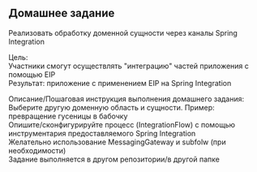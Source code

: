 ## Домашнее задание
Реализовать обработку доменной сущности через каналы Spring Integration

Цель:<br/>
Участники смогут осуществлять "интеграцию" частей приложения с помощью EIP<br/>
Результат: приложение c применением EIP на Spring Integration

Описание/Пошаговая инструкция выполнения домашнего задания:<br/>
Выберите другую доменную область и сущности. Пример: превращение гусеницы в бабочку<br/>
Опишите/сконфигурируйте процесс (IntegrationFlow) с помощью инструментария предоставляемого Spring Integration<br/>
Желательно использование MessagingGateway и subfolw (при необходимости)<br/>
Задание выполняется в другом репозитории/в другой папке